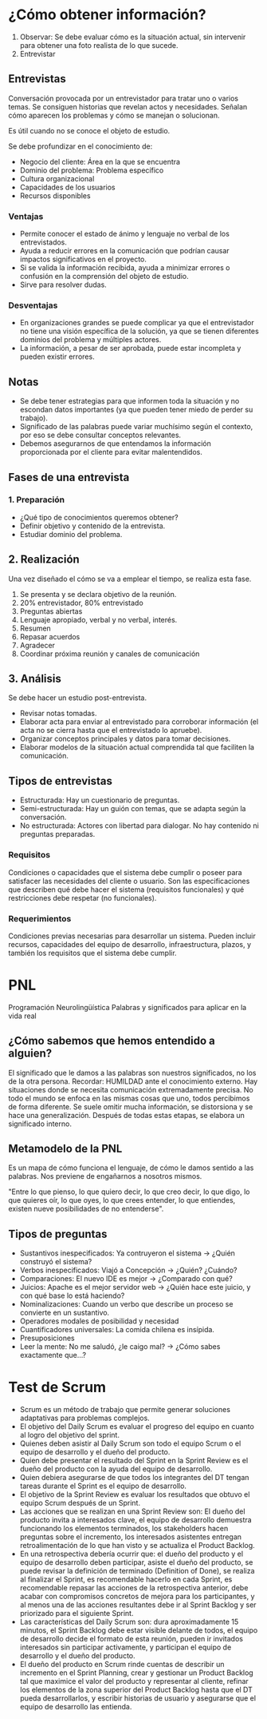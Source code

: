 # ¿Cómo obtener información?
1. Observar: Se debe evaluar cómo es la situación actual, sin intervenir para obtener una foto realista de lo que sucede. 
2. Entrevistar
## Entrevistas
Conversación provocada por un entrevistador para tratar uno o varios temas.
Se consiguen historias que revelan actos y necesidades. Señalan cómo aparecen los problemas y cómo se manejan o solucionan.

Es útil cuando no se conoce el objeto de estudio.

Se debe profundizar en el conocimiento de:
- Negocio del cliente: Área en la que se encuentra
- Dominio del problema: Problema específico
- Cultura organizacional
- Capacidades de los usuarios
- Recursos disponibles

### Ventajas
- Permite conocer el estado de ánimo y lenguaje no verbal de los entrevistados.
- Ayuda a reducir errores en la comunicación que podrían causar impactos significativos en el proyecto.
- Si se valida la información recibida, ayuda a minimizar errores o confusión en la comprensión del objeto de estudio.
- Sirve para resolver dudas.

### Desventajas
- En organizaciones grandes se puede complicar ya que el entrevistador no tiene una visión específica de la solución, ya que se tienen diferentes dominios del problema y múltiples actores.
- La información, a pesar de ser aprobada, puede estar incompleta y pueden existir errores.

## Notas 
- Se debe tener estrategias para que informen toda la situación y no escondan datos importantes (ya que pueden tener miedo de perder su trabajo).
- Significado de las palabras puede variar muchísimo según el contexto, por eso se debe consultar conceptos relevantes.
- Debemos asegurarnos de que entendamos la información proporcionada por el cliente para evitar malentendidos.

## Fases de una entrevista
### 1. Preparación
- ¿Qué tipo de conocimientos queremos obtener?
- Definir objetivo y contenido de la entrevista.
- Estudiar dominio del problema.
## 2. Realización
Una vez diseñado el cómo se va a emplear el tiempo, se realiza esta fase.
1. Se presenta y se declara objetivo de la reunión.
2. 20% entrevistador, 80% entrevistado
3. Preguntas abiertas
4. Lenguaje apropiado, verbal y no verbal, interés.
5. Resumen
6. Repasar acuerdos
7. Agradecer
8. Coordinar próxima reunión y canales de comunicación

## 3. Análisis
Se debe hacer un estudio post-entrevista.
- Revisar notas tomadas.
- Elaborar acta para enviar al entrevistado para corroborar información (el acta no se cierra hasta que el entrevistado lo apruebe).
- Organizar conceptos principales y datos para tomar decisiones.
- Elaborar modelos de la situación actual comprendida tal que faciliten la comunicación.

## Tipos de entrevistas
- Estructurada: Hay un cuestionario de preguntas. 
- Semi-estructurada: Hay un guión con temas, que se adapta según la conversación.
- No estructurada: Actores con libertad para dialogar. No hay contenido ni preguntas preparadas.

### Requisitos
Condiciones o capacidades que el sistema debe cumplir o poseer para satisfacer las necesidades del cliente o usuario. Son las especificaciones que describen qué debe hacer el sistema (requisitos funcionales) y qué restricciones debe respetar (no funcionales).

### Requerimientos
Condiciones previas necesarias para desarrollar un sistema. Pueden incluir recursos, capacidades del equipo de desarrollo, infraestructura, plazos, y también los requisitos que el sistema debe cumplir. 

# PNL
Programación Neurolingüística
Palabras y significados para aplicar en la vida real

## ¿Cómo sabemos que hemos entendido a alguien?
El significado que le damos a las palabras son nuestros significados, no los de la otra persona.
Recordar: HUMILDAD ante el conocimiento externo.
Hay situaciones donde se necesita comunicación extremadamente precisa.
No todo el mundo se enfoca en las mismas cosas que uno, todos percibimos de forma diferente.
Se suele omitir mucha información, se distorsiona y se hace una generalización. Después de todas estas etapas, se elabora un significado interno. 

## Metamodelo de la PNL
Es un mapa de cómo funciona el lenguaje, de cómo le damos sentido a las palabras.
Nos previene de engañarnos a nosotros mismos.

"Entre lo que pienso, lo que quiero decir, lo que creo decir, lo que digo, lo que quieres oír, lo que oyes, lo que crees entender, lo que entiendes, existen nueve posibilidades de no entenderse".

## Tipos de preguntas
- Sustantivos inespecificados: Ya contruyeron el sistema -> ¿Quién construyó el sistema?
- Verbos inespecificados: Viajó a Concepción -> ¿Quién? ¿Cuándo?
- Comparaciones: El nuevo IDE es mejor -> ¿Comparado con qué?
- Juicios: Apache es el mejor servidor web -> ¿Quién hace este juicio, y con qué base lo está haciendo?
- Nominalizaciones: Cuando un verbo que describe un proceso se convierte en un sustantivo.
- Operadores modales de posibilidad y necesidad
- Cuantificadores universales: La comida chilena es insípida.
- Presuposiciones
- Leer la mente: No me saludó, ¿le caigo mal? -> ¿Cómo sabes exactamente que...?

# Test de Scrum
- Scrum es un método de trabajo que permite generar soluciones adaptativas para problemas complejos.
- El objetivo del Daily Scrum es evaluar el progreso del equipo en cuanto al logro del objetivo del sprint. 
- Quienes deben asistir al Daily Scrum son todo el equipo Scrum o el equipo de desarrollo y el dueño del producto.
- Quien debe presentar el resultado del Sprint en la Sprint Review es el dueño del producto con la ayuda del equipo de desarrollo.
- Quien debiera asegurarse de que todos los integrantes del DT tengan tareas durante el Sprint es el equipo de desarrollo.
- El objetivo de la Sprint Review es evaluar los resultados que obtuvo el equipo Scrum después de un Sprint.
- Las acciones que se realizan en una Sprint Review son: El dueño del producto invita a interesados clave, el equipo de desarrollo demuestra funcionando los elementos terminados, los stakeholders hacen preguntas sobre el incremento, los interesados asistentes entregan retroalimentación de lo que han visto y se actualiza el Product Backlog.
- En una retrospectiva debería ocurrir que: el dueño del producto y el equipo de desarrollo deben participar, asiste el dueño del producto, se puede revisar la definición de terminado (Definition of Done), se realiza al finalizar el Sprint, es recomendable hacerlo en cada Sprint, es recomendable repasar las acciones de la retrospectiva anterior, debe acabar con compromisos concretos de mejora para los participantes, y al menos una de las acciones resultantes debe ir al Sprint Backlog y ser priorizado para el siguiente Sprint.
- Las características del Daily Scrum son: dura aproximadamente 15 minutos, el Sprint Backlog debe estar visible delante de todos, el equipo de desarrollo decide el formato de esta reunión, pueden ir invitados interesados sin participar activamente, y participan el equipo de desarrollo y el dueño del producto.
- El dueño del producto en Scrum rinde cuentas de describir un incremento en el Sprint Planning, crear y gestionar un Product Backlog tal que maximice el valor del producto y representar al cliente, refinar los elementos de la zona superior del Product Backlog hasta que el DT pueda desarrollarlos, y escribir historias de usuario y asegurarse que el equipo de desarrollo las entienda.

